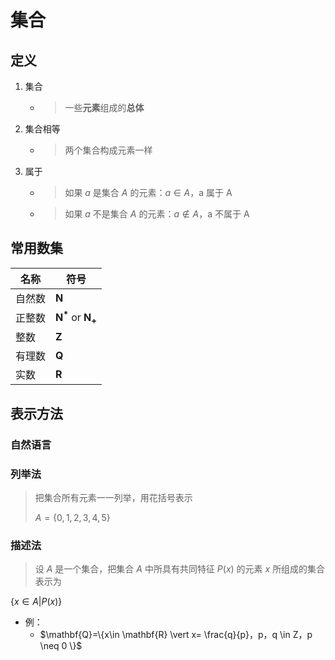 # 集合

## 定义

1. 集合

   - > 一些**元素**组成的**总体**

2. 集合相等

   - > 两个集合构成元素一样

3. 属于

   - > 如果 $a$ 是集合 $A$ 的元素：$a\in A$，a 属于 A
   - > 如果 $a$ 不是集合 $A$ 的元素：$a\notin A$，a 不属于 A

## 常用数集

|名称|符号|
|-|-|
|自然数|$\mathbf{N}$|
|正整数|$\mathbf{N^*}$ or $\mathbf{N_+}$|
|整数|$\mathbf{Z}$|
|有理数|$\mathbf{Q}$|
|实数|$\mathbf{R}$|

## 表示方法

### 自然语言

### 列举法

> 把集合所有元素一一列举，用花括号表示
>
> $A=\{0, 1, 2, 3, 4, 5\}$

### 描述法

> 设 $A$ 是一个集合，把集合 $A$ 中所具有共同特征 $P(x)$ 的元素 $x$ 所组成的集合表示为

$\{x \in A \vert P(x)\}$

- 例：
  - $\mathbf{Q}=\{x\in \mathbf{R} \vert x= \frac{q}{p}，p，q \in Z，p \neq 0 \}$
